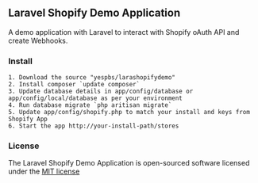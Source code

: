 ## Laravel Shopify Demo Application

A demo application with Laravel to interact with Shopify oAuth API and create Webhooks.

### Install
	
	1. Download the source "yespbs/larashopifydemo"
	2. Install composer `update composer`
	3. Update database details in app/config/database or app/config/local/database as per your environment
	4. Run database migrate `php aritisan migrate`
	5. Update app/config/shopify.php to match your install and keys from Shopify App
	6. Start the app http://your-install-path/stores

### License

The Laravel Shopify Demo Application is open-sourced software licensed under the [MIT license](http://opensource.org/licenses/MIT)
